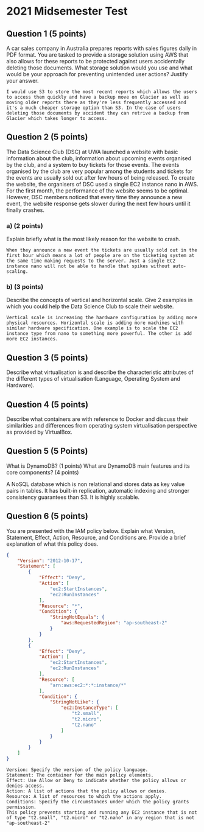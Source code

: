 # 2021 Midsemester Test

## Question 1 (5 points)

A car sales company in Australia prepares reports with sales figures daily in PDF format. You are tasked to provide a storage solution using AWS that also allows for these reports to be protected against users accidentally deleting those documents. What storage solution would you use and what would be your approach for preventing unintended user actions? Justify your answer.

    I would use S3 to store the most recent reports which allows the users to access them quickly and have a backup move on Glacier as well as moving older reports there as they're less frequently accessed and it's a much cheaper storage option than S3. In the case of users deleting those documents by accident they can retrive a backup from Glacier which takes longer to access.

## Question 2 (5 points)

The Data Science Club (DSC) at UWA launched a website with basic information about the club, information about upcoming events organised by the club, and a system to buy tickets for those events. The events organised by the club are very popular among the students and tickets for the events are usually sold out after few hours of being released. To create the website, the organisers of DSC used a single EC2 instance nano in AWS. For the first month, the performance of the website seems to be optimal. However, DSC members noticed that every time they announce a new event, the website response gets slower during the next few hours until it finally crashes.

### a) (2 points)

Explain briefly what is the most likely reason for the website to crash.

    When they announce a new event the tickets are usually sold out in the first hour which means a lot of people are on the ticketing system at the same time making requests to the server. Just a single EC2 instance nano will not be able to handle that spikes without auto-scaling.

### b) (3 points)

Describe the concepts of vertical and horizontal scale. Give 2 examples in which you could help the Data Science Club to scale their website.

    Vertical scale is increasing the hardware configuration by adding more physical resources. Horizontal scale is adding more machines with similar hardware specification. One example is to scale the EC2 instance type from nano to something more powerful. The other is add more EC2 instances.

## Question 3 (5 points)

Describe what virtualisation is and describe the characteristic attributes of the different types of virtualisation (Language, Operating System and Hardware).

## Question 4 (5 points)

Describe what containers are with reference to Docker and discuss their similarities and differences from operating system virtualisation perspective as provided by VirtualBox.

## Question 5 (5 Points)

What is DynamoDB? (1 points) What are DynamoDB main features and its core components? (4 points)

A NoSQL database which is non relational and stores data as key value pairs in tables. It has built-in replication, automatic indexing and stronger consistency guarantees than S3. It is highly scalable.

## Question 6 (5 points)

You are presented with the IAM policy below. Explain what Version, Statement, Effect, Action, Resource, and Conditions are. Provide a brief explanation of what this policy does.

```json
{
    "Version": "2012-10-17",
    "Statement": [
        {
            "Effect": "Deny",
            "Action": [
                "ec2:StartInstances",
                "ec2:RunInstances"
            ],
            "Resource": "*",
            "Condition": {
                "StringNotEquals": {
                    "aws:RequestedRegion": "ap-southeast-2"
                }
            }
        },
        {
            "Effect": "Deny",
            "Action": [
                "ec2:StartInstances",
                "ec2:RunInstances"
            ],
            "Resource": [
                "arn:aws:ec2:*:*:instance/*"
            ],
            "Condition": {
                "StringNotLike": {
                    "ec2:InstanceType": [
                        "t2.small",
                        "t2.micro",
                        "t2.nano"
                    ]
                }
            }
        }
    ]
}
```

    Version: Specify the version of the policy language.
    Statement: The container for the main policy elements.
    Effect: Use Allow or Deny to indicate whether the policy allows or denies access.
    Action: A list of actions that the policy allows or denies.
    Resource: A list of resources to which the actions apply.
    Conditions: Specify the circumstances under which the policy grants permission.
    This policy prevents starting and running any EC2 instance that is not of type "t2.small", "t2.micro" or "t2.nano" in any region that is not "ap-southeast-2"

